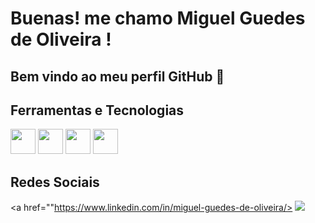 # Buenas! me chamo Miguel Guedes de Oliveira ! 
## Bem vindo ao meu perfil GitHub 👋

## Ferramentas e Tecnologias

<img src="https://cdn.jsdelivr.net/gh/devicons/devicon@latest/icons/kotlin/kotlin-original.svg" width="40" height="40"/> <img src="https://cdn.jsdelivr.net/gh/devicons/devicon@latest/icons/java/java-original.svg" width="40" height="40"/> <img src="https://cdn.jsdelivr.net/gh/devicons/devicon@latest/icons/dart/dart-original.svg" width="40" height="40"/> <img src="https://cdn.jsdelivr.net/gh/devicons/devicon@latest/icons/flutter/flutter-original.svg" width="40" height="40"/>

## Redes Sociais
<a href=""https://www.linkedin.com/in/miguel-guedes-de-oliveira/> <img src="https://cdn.jsdelivr.net/gh/devicons/devicon@latest/icons/linkedin/linkedin-original.svg" /> </a>
